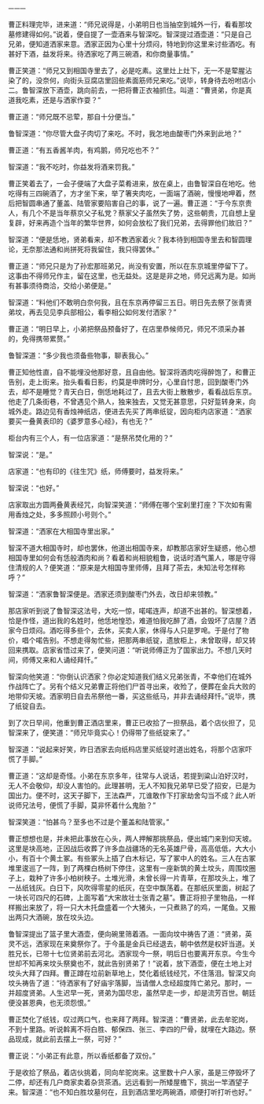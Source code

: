     一一一 

   曹正料理完毕，进来道：“师兄说得是，小弟明日也当抽空到城外一行，看看那坟墓修建得如何。”说着，便自提了一壶酒来与智深吃。智深提过酒壶道：“只是自己兄弟，便知道洒家来意。洒家正因为心里十分烦闷，特地到你这里来讨些酒吃。有甚好下酒，益发将来。待洒家吃了两三碗酒，和你商量事情。”

   曹正笑道：“师兄又到相国寺里去了，必是吃素。这里灶上灶下，无一不是荤腥沾染了的，没奈何，向街头豆腐店里回些素面筋师兄来吃。”说毕，转身待去吩咐店小二。鲁智深放下酒壶，跳向前去，一把将曹正衣袖抓住。叫道：“曹贤弟，你是真道我吃素，还是与洒家作耍？”

   曹正道：“师兄既不忌荤，那自十分便当。”

   鲁智深道：“你尽管大盘子肉切了来吃。不时，我怎地由酸枣门外来到此地？”

   曹正道：“有五香酱羊肉，有鸡鹅，师兄吃也不？”

   智深道：“我不吃时，你益发将酒来罚我。”

   曹正笑着去了，一会子便端了大盘子菜肴进来，放在桌上，由鲁智深自在地吃。他吃得有三四碗酒了，方才坐下来，举了箸夹肉吃，一面端了酒碗，慢慢地呷着，然后把智圆串通了董盖、陆管家要陷害自己的事，说了一遍。曹正道：“于今东京贵人，有几个不是当年蔡京父子私党？蔡家父子虽然失了势，这些朝贵，兀自想上皇复辟，好来再造个当年的繁华世界，如何会放松了我们兄弟，去得罪他们故旧？”

   智深道：“便是恁地，贤弟看来，却不教洒家着火？我本待到相国寺里去和智圆理论，无奈那法通和尚拼死将我留住，我只得罢休。”

   曹正道：“师兄只是为了孙宏那班弟兄，尚没有安置，所以在东京城里停留下了。这事由不得师兄作主，留在这里，也无益处。这是是非之地，师兄远离为是。如尚有甚事须待商洽，交给小弟便是。”

   智深道：“料他们不敢明白奈何我，且在东京再停留三五日。明日先去祭了张青贤弟坟，再去见见李兵部相公，看李相公如何发付洒家？”

   曹正道：“明日早上，小弟把祭品预备好了，在店里恭候师兄，师兄不须采办甚的，免得携带累赘。”

   鲁智深道：“多少我也须备些物事，聊表我心。”

   曹正知他性直，自不能埋没他那好意，且自由他。智深将酒肉吃得醉饱了，和曹正告别，走上街来。抬头看看日影，约莫是申牌时分，心里自忖思，回到酸枣门外去，却不是睡觉？青天白日，倒恁地耗过了，且去大街上散散步，看看战后东京。他走了几条街巷，不曾遇见个熟人，独来独去，又觉无甚意思，只好踅转身来，向城外走。路边见有香烛神纸店，便进去先买了两串纸锭，因向柜内店家道：“洒家要买一叠黄表印的《婆罗意多心经》，有也无？”

   柜台内有三个人，有一位店家道：“是祭吊焚化用的？”

   智深说：“是。”

   店家道：“也有印的《往生咒》纸，师傅要时，益发将来。”

   智深说：“也好。”

   店家取出方圆两叠黄表经咒，向智深笑道：“师傅在哪个宝刹里打座？下次如有需用香烛之处，多多照顾小号则个。”

   智深道：“洒家在大相国寺里出家。”

   智深不道大相国寺时，却也罢休，他道出相国寺来，却教那店家好生疑惑，他心想相国寺里如何会有恁般酒肉和尚？看着和尚相貌粗鲁，说话时酒气薰人，哪是守得住清规的人？便笑道：“原来是大相国寺里师傅，且拜了茶去，未知法号怎样称呼？”

   智深道：“洒家鲁智深便是。洒家还须到酸枣门外去，改日却来领教。”

   那店家听到说了鲁智深这法号，大吃一惊，喏喏连声，却道不出甚的。智深想着，恰是作怪，道出我的名姓时，他恁地惶恐，难道怕我吃醉了酒，会毁坏了店屋？洒家今日烦闷。酒吃得多些个，去休，买卖人家，休得与人只是罗唣。于是付了物价，唱个喏告别。不想走得匆忙些，把那两串纸锭，遗放柜上，未曾取得，却又转回来携取。店家省悟过来了，便笑问道：“听说师傅正为了国家出力。不想几天时间，师傅又来和人诵经拜忏。”

   智深向他笑道：“你倒认识洒家？你必定知道我们结义兄弟张青，不幸他们在城外作战阵亡了。另有个结义兄弟曹正将他们尸首寻出来，收殓了，便葬在金兵大败的地带仰天坡。洒家明日自去吊祭他一番，买这些纸马，并非去诵经拜忏。”说毕，携了纸锭自去。

   到了次日早间，他重到曹正酒店里来，曹正已收拾了一担祭品，着个店伙担了，见智深来了，便笑道：“师兄毕竟实心！仍得带了些纸锭来了。”

   智深道：“说起来好笑，昨日洒家去向纸杩店里买纸锭时道出姓名，将那个店家吓慌了手脚。”

   曹正道：“这却是奇怪。小弟在东京多年，往常与人说话，若提到粱山泊好汉时，无人不会敬仰，却没人害怕的。此理甚明，无人不知我兄弟早已受了招安，已是为国出力。便不时，这天子脚下，王法森严，兀谁敢作下打家劫舍勾当不成？此人听说师兄法号，便慌了手脚，莫非怀着什么鬼胎？”

   智深笑道：“怕甚鸟？至多也不过是个董盖和陆管家。”

   曹正想想也是，并未把此事放在心头，两人押解那挑祭品，便出城门来到仰天坡。这里是块高地，正因战后收葬了许多血战疆场的无名英雄尸骨，高高低低，大大小小，有百十个黄土冢。有些冢头上插了白木标记，写了冢中人的姓名。三人在古冢堆里逡巡了一阵，到了两棵白杨树下停住，这里有一座新筑的黄土坟头，周围坟圈子上，栽种了许多小柏树秧子。土堆光滑，未曾长得一片青草，在那坟头上，堆了一丛纸钱灰。白日下，风吹得零星的纸灰，在空中飘荡着。在那纸灰里面，树起了一块长可四尺的石碑，上面写着“大宋故壮士张青之墓”。曹正将担子里物品，一样样搬出来放了，将一只大木托盘盛着一个大猪头，一只煮熟了的鸡，一尾鱼。又搬出两只大酒碗，放在坟头边。

   鲁智深提出了篮子里大酒壶，便向碗里筛着酒。一面向坟中祷告了道：“贤弟，英灵不远，洒家现在来奠祭你了。于今虽是金兵已经退去，朝中依然是权奸当道。关胜兄长，已带十七位贤弟前去河北。洒家现今一祭，明后日也要离开东京。今生今世却不知再来坟头祭奠也不，就此告别贤弟了！”说着，放下酒壶，便在土地上对坟头大拜了四拜。曹正蹲在垃前新草地上，焚化着纸钱经咒，不住落泪。智深又向坟头祷告了道：“待洒家有了好庙宇落脚，当请僧人念经超度阵亡弟兄。那时，一并超度贤弟。人生迟早一死，贤弟为国尽忠，虽然早走一步，却是流芳百世。朝廷便没甚恩典，也无须怨恨。”

   曹正焚化了纸钱，叹过两口气，也来拜了两拜。智深道：“曹贤弟，此去牟驼岗，不到十里路。听说斡离不将白胜、郁保四、张三、李四的尸骨，就埋在大路边。祭品现成，就此前去摆上一祭，可好？”

   曹正说：“小弟正有此意，所以香纸都备了双份。”

   于是收拾了祭品，着店伙挑着，同向牟驼岗来。这里数十户人家，虽是三停毁坏了二停，却还有几户商家卖着杂货茶酒。远远看到一所矮屋檐下，挑出一竿酒望子来。智深道：“也不知白胜坟墓何在，且到酒店里吃两碗酒，顺便打听打听也好。”

